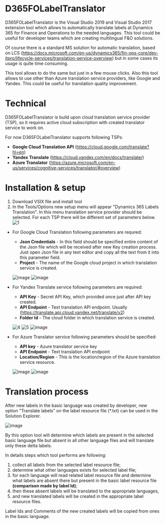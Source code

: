 # D365FOLabelTranslator
D365FOLabelTranslator is the Visual Studio 2019 and Visual Studio 2017 extension tool which allows to automatically translate labels at Dynamics 365 for Finance and Operations to the needed languages. This tool could be useful for developer teams which are creating multilingual F&O solutions. 

Of course there is a standard MS solution for automatic translation, based on LCS (https://docs.microsoft.com/en-us/dynamics365/fin-ops-core/dev-itpro/lifecycle-services/translation-service-overview) but in some cases its usage is quite time consuming. 

This tool allows to do the same but just in a few mouse clicks. Also this tool allows to use other than Azure translation service providers, like Google and Yandex. This could be useful for translation quality improvement.

# Technical 
D365FOLabelTranslator is build upon cloud translation service provider (TSP), so it requires active cloud subscription with created translator service to work on.

For now D365FOLabelTranslator supports following TSPs:
* **Google Cloud Translation API** (https://cloud.google.com/translate?hl=en)
* **Yandex Translate** (https://cloud.yandex.com/en/docs/translate/)
* **Azure Translator** (https://azure.microsoft.com/en-us/services/cognitive-services/translator/#overview)

# Installation & setup
1. Download VSIX file and install tool
2. In the Tools/Options new setup menu will appear "Dynamics 365 Labels Translation". In this menu translation service provider should be selected. For each TSP there will be different set of parameters below.
   ![1](https://github.com/komrados/D365FOLabelTranslator/assets/50162691/ca6bc6cb-d2c2-42d9-9bb9-93cfaaedab65)

* For Google Cloud Translation following parameters are requred:
	- **Json Credentials**		- In this field should be specified entire content of the Json file which will be received after new Key creation process. Just open Json file in any text editor and copy all the text from it into this parameter field.
	- **Project**			- The name of the Google cloud project in which translation service is created.

   ![image](https://github.com/komrados/D365FOLabelTranslator/assets/50162691/ebf5988d-ef05-48e2-a05c-aea68bcab9d9)
   ![image](https://github.com/komrados/D365FOLabelTranslator/assets/50162691/4671a239-7e20-4b1e-a41d-7f9005f042ac)

* For Yandex Translate service following parameters are required:
	- **API Key** 			- Secret API Key, which provided once just after API key created. 
	- **API Endpoint** 		- Text translation API endpoint. Usually (https://translate.api.cloud.yandex.net/translate/v2)
	- **Folder Id** 		- The cloud folder in which translation service is created.

   ![4](https://github.com/komrados/D365FOLabelTranslator/assets/50162691/f19c793a-f589-49f5-8bb0-6f555fa3d617)
   ![5](https://github.com/komrados/D365FOLabelTranslator/assets/50162691/ca8dfa27-98e5-4869-913f-08ef76fb396e)
   ![image](https://github.com/komrados/D365FOLabelTranslator/assets/50162691/19b7a2e2-2a92-49fe-a314-c812ed5fc7dd)


* For Azure Translator service following parameters should be specified:
	- **API key**			- Azure translator service key
	- **API Endpoint** 		- Text translation API endpoint
	- **Location/Region** 		- This is the location/region of the Azure translation service resource. 

   ![image](https://github.com/komrados/D365FOLabelTranslator/assets/50162691/c1115d08-53e0-4f46-b4e1-b80d410e1af2)
   ![image](https://user-images.githubusercontent.com/50162691/183009243-f81a6d10-5ab6-4348-84bd-7b191ad56021.png)


# Translation process
After new labels in the basic language was created by developer, new option "Translate labels" on the label resource file (*.txt) can be used in the Solution Explorer.

   ![image](https://user-images.githubusercontent.com/50162691/183012458-eea780c6-ea6c-4d26-b2d7-9bb80ec7e446.png)

By this option tool will determine which labels are present in the selected basic language file but absent in all other language files and will translate only these delta labels.

In details steps which tool performs are following:
1. collect all labels from the selected label resource file; 
2. determine what other languages exists for selected label file;
3. for each language will read related label resource file and determine what labels are absent there but present in the basic label resource file **(comparison made by label Id)**;
4. then these absent labels will be translated to the appropriate languages,
5. and new translated labels will be created in the appropriate label resource files.

Label Ids and Comments of the new created labels will be copied from ones in the basic language.
